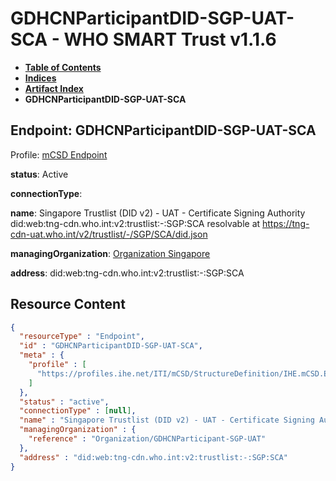 # GDHCNParticipantDID-SGP-UAT-SCA - WHO SMART Trust v1.1.6

* [**Table of Contents**](toc.md)
* [**Indices**](indices.md)
* [**Artifact Index**](artifacts.md)
* **GDHCNParticipantDID-SGP-UAT-SCA**

## Endpoint: GDHCNParticipantDID-SGP-UAT-SCA

Profile: [mCSD Endpoint](https://profiles.ihe.net/ITI/mCSD/4.0.0/StructureDefinition-IHE.mCSD.Endpoint.html)

**status**: Active

**connectionType**: 

**name**: Singapore Trustlist (DID v2) - UAT - Certificate Signing Authority did:web:tng-cdn.who.int:v2:trustlist:-:SGP:SCA resolvable at https://tng-cdn-uat.who.int/v2/trustlist/-/SGP/SCA/did.json

**managingOrganization**: [Organization Singapore](Organization-GDHCNParticipant-SGP-UAT.md)

**address**: did:web:tng-cdn.who.int:v2:trustlist:-:SGP:SCA



## Resource Content

```json
{
  "resourceType" : "Endpoint",
  "id" : "GDHCNParticipantDID-SGP-UAT-SCA",
  "meta" : {
    "profile" : [
      "https://profiles.ihe.net/ITI/mCSD/StructureDefinition/IHE.mCSD.Endpoint"
    ]
  },
  "status" : "active",
  "connectionType" : [null],
  "name" : "Singapore Trustlist (DID v2) - UAT - Certificate Signing Authority\ndid:web:tng-cdn.who.int:v2:trustlist:-:SGP:SCA\nresolvable at https://tng-cdn-uat.who.int/v2/trustlist/-/SGP/SCA/did.json",
  "managingOrganization" : {
    "reference" : "Organization/GDHCNParticipant-SGP-UAT"
  },
  "address" : "did:web:tng-cdn.who.int:v2:trustlist:-:SGP:SCA"
}

```

